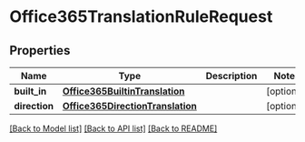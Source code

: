 # Office365TranslationRuleRequest

## Properties
Name | Type | Description | Notes
------------ | ------------- | ------------- | -------------
**built_in** | [**Office365BuiltinTranslation**](Office365BuiltinTranslation.md) |  | [optional] 
**direction** | [**Office365DirectionTranslation**](Office365DirectionTranslation.md) |  | [optional] 

[[Back to Model list]](../README.md#documentation-for-models) [[Back to API list]](../README.md#documentation-for-api-endpoints) [[Back to README]](../README.md)

